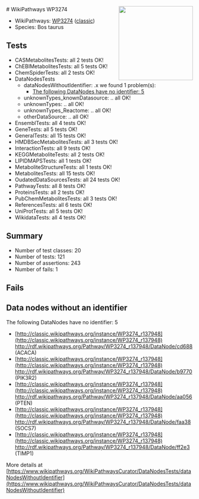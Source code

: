 <img style="float: right; width: 200px" src="https://upload.wikimedia.org/wikipedia/commons/thumb/8/83/Wplogo_with_text_500.png/640px-Wplogo_with_text_500.png" />
# WikiPathways WP3274

* WikiPathways: [WP3274](https://wikipathways.org/pathways/WP3274) ([classic](https://classic.wikipathways.org/instance/WP3274))
* Species: Bos taurus
## Tests
* CASMetabolitesTests: all 2 tests OK!
* ChEBIMetabolitesTests: all 5 tests OK!
* ChemSpiderTests: all 2 tests OK!
* DataNodesTests
    * dataNodesWithoutIdentifier: .x we found 1 problem(s):
        * [The following DataNodes have no identifier: 5](#d2d32fa4)
    * unknownTypes_knownDatasource: .. all OK!
    * unknownTypes: .. all OK!
    * unknownTypes_Reactome: .. all OK!
    * otherDataSource: .. all OK!
* EnsemblTests: all 4 tests OK!
* GeneTests: all 5 tests OK!
* GeneralTests: all 15 tests OK!
* HMDBSecMetabolitesTests: all 3 tests OK!
* InteractionTests: all 9 tests OK!
* KEGGMetaboliteTests: all 2 tests OK!
* LIPIDMAPSTests: all 1 tests OK!
* MetaboliteStructureTests: all 1 tests OK!
* MetabolitesTests: all 15 tests OK!
* OudatedDataSourcesTests: all 24 tests OK!
* PathwayTests: all 8 tests OK!
* ProteinsTests: all 2 tests OK!
* PubChemMetabolitesTests: all 3 tests OK!
* ReferencesTests: all 6 tests OK!
* UniProtTests: all 5 tests OK!
* WikidataTests: all 4 tests OK!


## Summary

* Number of test classes: 20
* Number of tests: 121
* Number of assertions: 243
* Number of fails: 1

## Fails

<a name="d2d32fa4" />

## Data nodes without an identifier

The following DataNodes have no identifier: 5

* [http://classic.wikipathways.org/instance/WP3274_r137948](http://classic.wikipathways.org/instance/WP3274_r137948) http://rdf.wikipathways.org/Pathway/WP3274_r137948/DataNode/cd688 (ACACA)
* [http://classic.wikipathways.org/instance/WP3274_r137948](http://classic.wikipathways.org/instance/WP3274_r137948) http://rdf.wikipathways.org/Pathway/WP3274_r137948/DataNode/b9770 (PIK3R2)
* [http://classic.wikipathways.org/instance/WP3274_r137948](http://classic.wikipathways.org/instance/WP3274_r137948) http://rdf.wikipathways.org/Pathway/WP3274_r137948/DataNode/aa056 (PTEN)
* [http://classic.wikipathways.org/instance/WP3274_r137948](http://classic.wikipathways.org/instance/WP3274_r137948) http://rdf.wikipathways.org/Pathway/WP3274_r137948/DataNode/faa38 (SOCS7)
* [http://classic.wikipathways.org/instance/WP3274_r137948](http://classic.wikipathways.org/instance/WP3274_r137948) http://rdf.wikipathways.org/Pathway/WP3274_r137948/DataNode/ff2e3 (TIMP1)


More details at [https://www.wikipathways.org/WikiPathwaysCurator/DataNodesTests/dataNodesWithoutIdentifier](https://www.wikipathways.org/WikiPathwaysCurator/DataNodesTests/dataNodesWithoutIdentifier)

